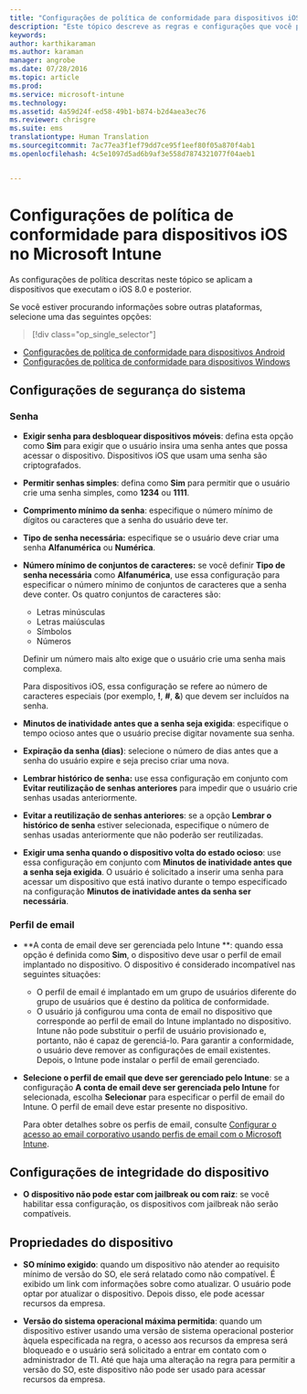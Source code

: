 ```yaml
---
title: "Configurações de política de conformidade para dispositivos iOS | Microsoft Intune"
description: "Este tópico descreve as regras e configurações que você pode definir em uma política de conformidade para dispositivos iOS."
keywords: 
author: karthikaraman
ms.author: karaman
manager: angrobe
ms.date: 07/28/2016
ms.topic: article
ms.prod: 
ms.service: microsoft-intune
ms.technology: 
ms.assetid: 4a59d24f-ed58-49b1-b874-b2d4aea3ec76
ms.reviewer: chrisgre
ms.suite: ems
translationtype: Human Translation
ms.sourcegitcommit: 7ac77ea3f1ef79dd7ce95f1eef80f05a870f4ab1
ms.openlocfilehash: 4c5e1097d5ad6b9af3e558d7874321077f04aeb1


---
```



# <a name="compliance-policy-settings-for-ios-devices-in-microsoft-intune"></a>Configurações de política de conformidade para dispositivos iOS no Microsoft Intune

As configurações de política descritas neste tópico se aplicam a dispositivos que executam o iOS 8.0 e posterior.

Se você estiver procurando informações sobre outras plataformas, selecione uma das seguintes opções:
> [!div class="op_single_selector"]
- [Configurações de política de conformidade para dispositivos Android](android-compliance-policy-settings-in-microsoft-intune.md)
- [Configurações de política de conformidade para dispositivos Windows](windows-compliance-policy-settings-in-microsoft-intune.md)

## <a name="system-security-settings"></a>Configurações de segurança do sistema
### <a name="password"></a>Senha
- **Exigir senha para desbloquear dispositivos móveis**: defina esta opção como **Sim** para exigir que o usuário insira uma senha antes que possa acessar o dispositivo. Dispositivos iOS que usam uma senha são criptografados.

- **Permitir senhas simples**: defina como **Sim** para permitir que o usuário crie uma senha simples, como **1234** ou **1111**.

-  **Comprimento mínimo da senha**: especifique o número mínimo de dígitos ou caracteres que a senha do usuário deve ter.

- **Tipo de senha necessária:** especifique se o usuário deve criar uma senha **Alfanumérica** ou **Numérica**.

- **Número mínimo de conjuntos de caracteres:** se você definir **Tipo de senha necessária** como **Alfanumérica**, use essa configuração para especificar o número mínimo de conjuntos de caracteres que a senha deve conter. Os quatro conjuntos de caracteres são:
  -   Letras minúsculas
  -   Letras maiúsculas
  -   Símbolos
  -   Números

  Definir um número mais alto exige que o usuário crie uma senha mais complexa.

  Para dispositivos iOS, essa configuração se refere ao número de caracteres especiais (por exemplo, **!**, **#**, **&amp;**) que devem ser incluídos na senha.

- **Minutos de inatividade antes que a senha seja exigida**: especifique o tempo ocioso antes que o usuário precise digitar novamente sua senha.

- **Expiração da senha (dias)**: selecione o número de dias antes que a senha do usuário expire e seja preciso criar uma nova.

- **Lembrar histórico de senha:** use essa configuração em conjunto com **Evitar reutilização de senhas anteriores** para impedir que o usuário crie senhas usadas anteriormente.

- **Evitar a reutilização de senhas anteriores**: se a opção **Lembrar o histórico de senha** estiver selecionada, especifique o número de senhas usadas anteriormente que não poderão ser reutilizadas.

- **Exigir uma senha quando o dispositivo volta do estado ocioso**: use essa configuração em conjunto com **Minutos de inatividade antes que a senha seja exigida**. O usuário é solicitado a inserir uma senha para acessar um dispositivo que está inativo durante o tempo especificado na configuração **Minutos de inatividade antes da senha ser necessária**.

### <a name="email-profile"></a>Perfil de email
- **A conta de email deve ser gerenciada pelo Intune **: quando essa opção é definida como **Sim**, o dispositivo deve usar o perfil de email implantado no dispositivo. O dispositivo é considerado incompatível nas seguintes situações:
  - O perfil de email é implantado em um grupo de usuários diferente do grupo de usuários que é destino da política de conformidade.
  - O usuário já configurou uma conta de email no dispositivo que corresponde ao perfil de email do Intune implantado no dispositivo. Intune não pode substituir o perfil de usuário provisionado e, portanto, não é capaz de gerenciá-lo. Para garantir a conformidade, o usuário deve remover as configurações de email existentes. Depois, o Intune pode instalar o perfil de email gerenciado.

- **Selecione o perfil de email que deve ser gerenciado pelo Intune**: se a configuração **A conta de email deve ser gerenciada pelo Intune** for selecionada, escolha **Selecionar** para especificar o perfil de email do Intune. O perfil de email deve estar presente no dispositivo.

     Para obter detalhes sobre os perfis de email, consulte [Configurar o acesso ao email corporativo usando perfis de email com o Microsoft Intune](configure-access-to-corporate-email-using-email-profiles-with-microsoft-intune.md).

## <a name="device-health-settings"></a>Configurações de integridade do dispositivo

- **O dispositivo não pode estar com jailbreak ou com raiz**: se você habilitar essa configuração, os dispositivos com jailbreak não serão compatíveis.

##  <a name="device-properties"></a>Propriedades do dispositivo
- **SO mínimo exigido**: quando um dispositivo não atender ao requisito mínimo de versão do SO, ele será relatado como não compatível.
É exibido um link com informações sobre como atualizar. O usuário pode optar por atualizar o dispositivo. Depois disso, ele pode acessar recursos da empresa.

- **Versão do sistema operacional máxima permitida**: quando um dispositivo estiver usando uma versão de sistema operacional posterior àquela especificada na regra, o acesso aos recursos da empresa será bloqueado e o usuário será solicitado a entrar em contato com o administrador de TI. Até que haja uma alteração na regra para permitir a versão do SO, este dispositivo não pode ser usado para acessar recursos da empresa.



<!--HONumber=Oct16_HO5-->


